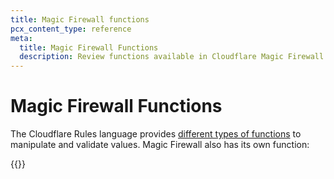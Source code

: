 ```yaml
---
title: Magic Firewall functions
pcx_content_type: reference
meta:
  title: Magic Firewall Functions
  description: Review functions available in Cloudflare Magic Firewall.
---
```


# Magic Firewall Functions

The Cloudflare Rules language provides [different types of functions](/ruleset-engine/rules-language/functions/) to manipulate and validate values. Magic Firewall also has its own function:

{{<render file="_magic-firewall-functions.md">}}
